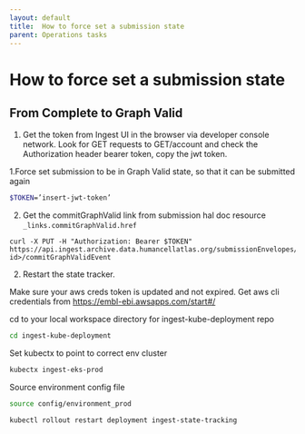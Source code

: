 ```yaml
---
layout: default
title:  How to force set a submission state
parent: Operations tasks
---
```


# How to force set a submission state

## From Complete to Graph Valid

1. Get the token from Ingest UI in the browser via developer console network. Look for GET requests to GET/account and check the Authorization header bearer token, copy the jwt token.

1.Force set submission to be in Graph Valid state, so that it can be submitted again

``` bash
$TOKEN=’insert-jwt-token’
```
2. Get the commitGraphValid link from submission hal doc resource `_links.commitGraphValid.href`

```
curl -X PUT -H "Authorization: Bearer $TOKEN" https://api.ingest.archive.data.humancellatlas.org/submissionEnvelopes/<submission-id>/commitGraphValidEvent
```

2. Restart the state tracker.

Make sure your aws creds token is updated and not expired. Get aws cli credentials from https://embl-ebi.awsapps.com/start#/

cd to your local workspace directory for ingest-kube-deployment repo
```bash
cd ingest-kube-deployment
```

Set kubectx to point to correct env cluster
```bash
kubectx ingest-eks-prod
```

Source environment config file
```bash
source config/environment_prod
```

```bash
kubectl rollout restart deployment ingest-state-tracking
```



